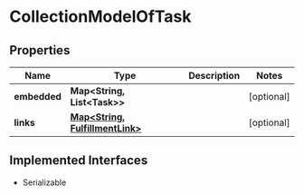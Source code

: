 

# CollectionModelOfTask


## Properties

| Name | Type | Description | Notes |
|------------ | ------------- | ------------- | -------------|
|**embedded** | **Map&lt;String, List&lt;Task&gt;&gt;** |  |  [optional] |
|**links** | [**Map&lt;String, FulfillmentLink&gt;**](FulfillmentLink.md) |  |  [optional] |


## Implemented Interfaces

* Serializable


